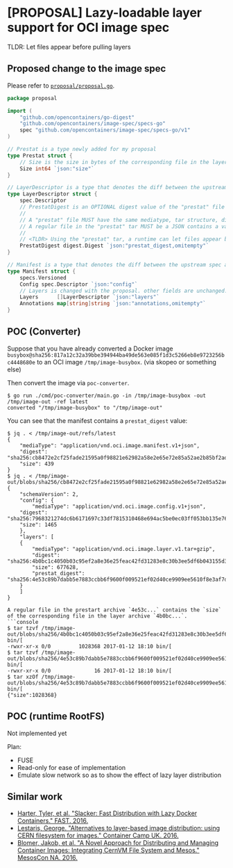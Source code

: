 # [PROPOSAL] Lazy-loadable layer support for OCI image spec

TLDR: Let files appear before pulling layers

## Proposed change to the image spec

Please refer to [`proposal/proposal.go`](proposal/proposal.go).

```go
package proposal

import (
	"github.com/opencontainers/go-digest"
	"github.com/opencontainers/image-spec/specs-go"
	spec "github.com/opencontainers/image-spec/specs-go/v1"
)

// Prestat is a type newly added for my proposal
type Prestat struct {
	// Size is the size in bytes of the corresponding file in the layer.
	Size int64 `json:"size"`
}

// LayerDescriptor is a type that denotes the diff between the upstream spec and my proposal
type LayerDescriptor struct {
	spec.Descriptor
	// PrestatDigest is an OPTIONAL digest value of the "prestat" file of the layer.
	//
	// A "prestat" file MUST have the same mediatype, tar structure, digest algorithm.
	// A regular file in the "prestat" tar MUST be a JSON contains a valid Prestat JSON string.
	//
	// <TLDR> Using the "prestat" tar, a runtime can let files appear before pulling the corresponding layer.</TLDR>
	PrestatDigest digest.Digest `json:"prestat_digest,omitempty"`
}

// Manifest is a type that denotes the diff between the upstream spec and my proposal
type Manifest struct {
	specs.Versioned
	Config spec.Descriptor `json:"config"`
	// Layers is changed with the proposal. other fields are unchanged.
	Layers      []LayerDescriptor `json:"layers"`
	Annotations map[string]string `json:"annotations,omitempty"`
}
```

## POC (Converter)

Suppose that you have already converted a Docker image `busybox@sha256:817a12c32a39bbe394944ba49de563e085f1d3c5266eb8e9723256bc4448680e` to an OCI image `/tmp/image-busybox`. (via skopeo or something else)

Then convert the image via `poc-converter`.
```console
$ go run ./cmd/poc-converter/main.go -in /tmp/image-busybox -out /tmp/image-out -ref latest
converted "/tmp/image-busybox" to "/tmp/image-out"
```

You can see that the manifest contains a `prestat_digest` value:
```console
$ jq . < /tmp/image-out/refs/latest
{
    "mediaType": "application/vnd.oci.image.manifest.v1+json",
    "digest": "sha256:cb8472e2cf25fade21595a0f98821e62982a58e2e65e72e85a52ae2b85bf2adf",
    "size": 439
}
$ jq . < /tmp/image-out/blobs/sha256/cb8472e2cf25fade21595a0f98821e62982a58e2e65e72e85a52ae2b85bf2adf
{
    "schemaVersion": 2,
    "config": {
        "mediaType": "application/vnd.oci.image.config.v1+json",
	"digest": "sha256:7968321274dc6b6171697c33df7815310468e694ac5be0ec03ff053bb135e768",
	"size": 1465
    },
    "layers": [
	{
	    "mediaType": "application/vnd.oci.image.layer.v1.tar+gzip",
	    "digest": "sha256:4b0bc1c4050b03c95ef2a8e36e25feac42fd31283e8c30b3ee5df6b043155d3c",
	    "size": 677628,
	    "prestat_digest": "sha256:4e53c89b7dabb5e7883ccbb6f9600f009521ef02d40ce9909ee5610f8e3af7d4"
	}
    ]
}

A regular file in the prestart archive `4e53c...` contains the `size` of the corresponding file in the layer archive `4b0bc...`.
```console
$ tar tzvf /tmp/image-out/blobs/sha256/4b0bc1c4050b03c95ef2a8e36e25feac42fd31283e8c30b3ee5df6b043155d3c bin/[
-rwxr-xr-x 0/0         1028368 2017-01-12 18:10 bin/[
$ tar tzvf /tmp/image-out/blobs/sha256/4e53c89b7dabb5e7883ccbb6f9600f009521ef02d40ce9909ee5610f8e3af7d4 bin/[
-rwxr-xr-x 0/0              16 2017-01-12 18:10 bin/[
$ tar xzOf /tmp/image-out/blobs/sha256/4e53c89b7dabb5e7883ccbb6f9600f009521ef02d40ce9909ee5610f8e3af7d4 bin/[
{"size":1028368}
```

## POC (runtime RootFS)

Not implemented yet

Plan:

 * FUSE
 * Read-only for ease of implementation
 * Emulate slow network so as to show the effect of lazy layer distribution

## Similar work

- [Harter, Tyler, et al. "Slacker: Fast Distribution with Lazy Docker Containers." FAST. 2016.](https://www.usenix.org/conference/fast16/technical-sessions/presentation/harter)
- [Lestaris, George. "Alternatives to layer-based image distribution: using CERN filesystem for images." Container Camp UK. 2016.](http://www.slideshare.net/glestaris/alternatives-to-layerbased-image-distribution-using-cern-filesystem-for-images)
- [Blomer, Jakob, et al. "A Novel Approach for Distributing and Managing Container Images: Integrating CernVM File System and Mesos." MesosCon NA. 2016.](https://mesosconna2016.sched.com/event/6jtr/a-novel-approach-for-distributing-and-managing-container-images-integrating-cernvm-file-system-and-mesos-jakob-blomer-cern-jie-yu-artem-harutyunyan-mesosphere)
